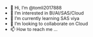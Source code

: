 - 👋 Hi, I’m @tomli2017888
- 👀 I’m interested in BI/AI/SAS/Cloud
- 🌱 I’m currently learning SAS viya
- 💞️ I’m looking to collaborate on Cloud
- 📫 How to reach me ...

<!---
tomli2017888/tomli2017888 is a ✨ special ✨ repository because its `README.md` (this file) appears on your GitHub profile.
You can click the Preview link to take a look at your changes.
--->
